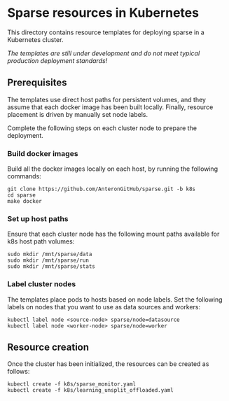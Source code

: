 # Sparse resources in Kubernetes

This directory contains resource templates for deploying sparse in a Kubernetes cluster.

*The templates are still under development and do not meet typical production deployment standards!*

## Prerequisites
The templates use direct host paths for persistent volumes, and they assume that each docker image has been built
locally. Finally, resource placement is driven by manually set node labels.

Complete the following steps on each cluster node to prepare the deployment.

### Build docker images
Build all the docker images locally on each host, by running the following commands:
```
git clone https://github.com/AnteronGitHub/sparse.git -b k8s
cd sparse
make docker
```

### Set up host paths

Ensure that each cluster node has the following mount paths available for k8s host path volumes:
```
sudo mkdir /mnt/sparse/data
sudo mkdir /mnt/sparse/run
sudo mkdir /mnt/sparse/stats
```

### Label cluster nodes

The templates place pods to hosts based on node labels. Set the following labels on nodes that you want to use as data
sources and workers:
```
kubectl label node <source-node> sparse/node=datasource
kubectl label node <worker-node> sparse/node=worker
```

## Resource creation

Once the cluster has been initialized, the resources can be created as follows:
```
kubectl create -f k8s/sparse_monitor.yaml
kubectl create -f k8s/learning_unsplit_offloaded.yaml
```
